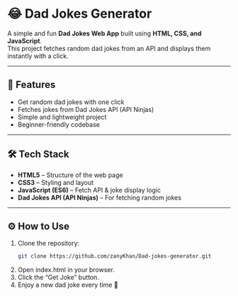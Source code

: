 # 😂 Dad Jokes Generator  

A simple and fun **Dad Jokes Web App** built using **HTML, CSS, and JavaScript**.  
This project fetches random dad jokes from an API and displays them instantly with a click.  

---

## 🚀 Features  
- Get random dad jokes with one click  
- Fetches jokes from Dad Jokes API (API Ninjas)  
- Simple and lightweight project  
- Beginner-friendly codebase  

---

## 🛠️ Tech Stack  
- **HTML5** – Structure of the web page  
- **CSS3** – Styling and layout  
- **JavaScript (ES6)** – Fetch API & joke display logic  
- **Dad Jokes API (API Ninjas)** – For fetching random jokes  

---

## ⚙️ How to Use  
1. Clone the repository:  
   ```bash
   git clone https://github.com/zanyKhan/Dad-jokes-generator.git
2. Open index.html in your browser.
3. Click the “Get Joke” button.
4. Enjoy a new dad joke every time 🎉
